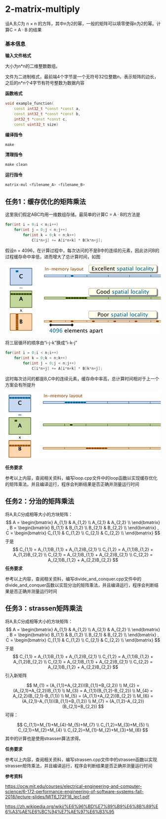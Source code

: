# 2-matrix-multiply

设A,B,C为 n × n 的方阵，其中n为2的幂，一般的矩阵可以填零使得n为2的幂。计算C = A · B 的结果

### 基本信息

**输入文件格式**

大小为n*n的二维整数数组。

文件为二进制格式，最前端4个字节是一个无符号32位整数n，表示矩阵的边长，之后的n*n个4字节有符号整数为数据内容

**函数格式**

```c++
void example_function(
    const int32_t *const *const a,
    const int32_t *const *const b,
    int32_t *const *const c,
    const uint32_t size)
```

**编译指令**

```makefile
make
```

**清理指令**

```makefile
make clean
```

**运行指令**

```bash
matrix-mul <filename_A> <filename_B>
```



## 任务1：缓存优化的矩阵乘法

这里我们假定ABC均用一维数组存储。最简单的计算C = A · B的方法是

```c++
for(int i = 0;i < n;i++)
	for(int j = 0;j < n;j++)
        for(int k = 0;k < n;k++)
            C[i*n+j] += A[i*n+k] * B[k*n+j];
```

假设n = 4096，在计算过程中，每次访问的不是B中的连续的元素，因此访问B的过程缓存命中率低，进而增大了总计算时间，如图

![1](pics/1.png)

将三层循环的顺序由“i-j-k”换成“i-k-j”

```c++
for(int i = 0;i < n;i++)
	for(int k = 0;k < n;k++)
        for(int j = 0;j < n;j++)
            C[i*n+j] += A[i*n+k] * B[k*n+j];
```

这时每次访问的都是B,C中的连续元素，缓存命中率高，总计算时间相对于上一个方案会有所提升

![2](pics/2.png)

**任务要求**

参考以上内容，查阅相关资料，编写loop.cpp文件中的loop函数以实现缓存优化的矩阵乘法，并且编译运行，程序会判断结果是否正确并测量运行时间



## 任务2：分治的矩阵乘法

将A,B,C分成相等大小的方块矩阵：
$$
A = \begin{bmatrix}  
  A_{1,1}  & A_{1,2} \\
  A_{2,1} & A_{2,2} \\
\end{bmatrix} ,
B = \begin{bmatrix}  
  B_{1,1}  & B_{1,2} \\
  B_{2,1} & B_{2,2} \\
\end{bmatrix} ,
C = \begin{bmatrix}  
  C_{1,1}  & C_{1,2} \\
  C_{2,1} & C_{2,2} \\
\end{bmatrix}
$$
于是
$$
C_{1,1} = A_{1,1}B_{1,1} + A_{1,2}B_{2,1} \\
C_{1,2} = A_{1,1}B_{1,2} + A_{1,2}B_{2,2} \\
C_{2,1} = A_{2,1}B_{1,1} + A_{2,2}B_{2,1} \\
C_{2,2} = A_{2,1}B_{1,2} + A_{2,2}B_{2,2}
$$
**任务要求**

参考以上内容，查阅相关资料，编写divide_and_conquer.cpp文件中的divide_and_conquer函数以实现分治的矩阵乘法，并且编译运行，程序会判断结果是否正确并测量运行时间



## 任务3：strassen矩阵乘法

将A,B,C分成相等大小的方块矩阵：
$$
A = \begin{bmatrix}  
  A_{1,1}  & A_{1,2} \\
  A_{2,1} & A_{2,2} \\
\end{bmatrix} ,
B = \begin{bmatrix}  
  B_{1,1}  & B_{1,2} \\
  B_{2,1} & B_{2,2} \\
\end{bmatrix} ,
C = \begin{bmatrix}  
  C_{1,1}  & C_{1,2} \\
  C_{2,1} & C_{2,2} \\
\end{bmatrix}
$$
于是
$$
C_{1,1} = A_{1,1}B_{1,1} + A_{1,2}B_{2,1} \\
C_{1,2} = A_{1,1}B_{1,2} + A_{1,2}B_{2,2} \\
C_{2,1} = A_{2,1}B_{1,1} + A_{2,2}B_{2,1} \\
C_{2,2} = A_{2,1}B_{1,2} + A_{2,2}B_{2,2}
$$
引入新矩阵

$$
M_{1} = (A_{1,1}+A_{2,2})(B_{1,1}+B_{2,2}) \\
M_{2} = (A_{2,1}+A_{2,2})B_{1,1} \\
M_{3} = A_{1,1}(B_{1,2}-B_{2,2}) \\
M_{4} = A_{2,2}(B_{2,1}-B_{1,1}) \\
M_{5} = (A_{1,1}+A_{2,2})B_{2,2} \\
M_{6} = (A_{2,1}-A_{1,1})(B_{1,1}+B_{1,2}) \\
M_{7} = (A_{1,2}-A_{2,2})(B_{2,1}+B_{2,2})
$$
可得：

$$
C_{1,1}=M_{1}+M_{4}-M_{5}+M_{7} \\
C_{1,2}=M_{3}+M_{5} \\
C_{2,1}=M_{2}+M_{4} \\
C_{2,2}=M_{1}-M_{2}+M_{3}+M_{6}
$$
其中的计算也是使用strassen算法求得。

**任务要求**

参考以上内容，查阅相关资料，编写strassen.cpp文件中的strassen函数以实现strassen矩阵乘法，并且编译运行，程序会判断结果是否正确并测量运行时间



**参考资料**

https://ocw.mit.edu/courses/electrical-engineering-and-computer-science/6-172-performance-engineering-of-software-systems-fall-2018/lecture-slides/MIT6_172F18_lec1.pdf

https://zh.wikipedia.org/wiki/%E6%96%BD%E7%89%B9%E6%8B%89%E6%A3%AE%E6%BC%94%E7%AE%97%E6%B3%95